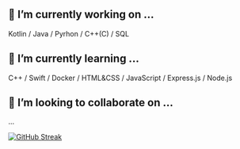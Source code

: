 
## 🔭 I’m currently working on ...  
Kotlin / Java / Pyrhon / C++(C) / SQL  
## 🌱 I’m currently learning ...  
C++ / Swift / Docker / HTML&CSS / JavaScript / Express.js / Node.js  
## 👯 I’m looking to collaborate on ...  
...
  
[![GitHub Streak](https://github-readme-streak-stats.herokuapp.com/?user=DenverCoder1)](https://github.com/DenverCoder1/github-readme-streak-stats)
